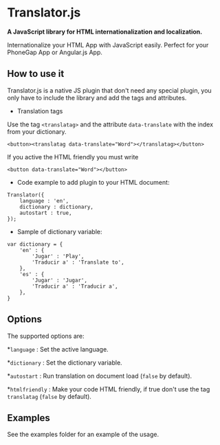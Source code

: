 Translator.js
=============

**A JavaScript library for HTML internationalization and localization.**

Internationalize your HTML App with JavaScript easily. Perfect for your 
PhoneGap App or Angular.js App.

## How to use it

Translator.js is a native JS plugin that don't need any special plugin, you 
only have to include the library and add the tags and attributes.

- Translation tags

Use the tag `<translatag>` and the attribute `data-translate` with the index 
from your dictionary.
```
<button><translatag data-translate="Word"></translatag></button>
```

If you active the HTML friendly you must write
```
<button data-translate="Word"></button>
```

- Code example to add plugin to your HTML document:

```
Translator({
	language : 'en',
	dictionary : dictionary,
	autostart : true,
});
```
- Sample of dictionary variable:

```
var dictionary = {
	'en' : {
		'Jugar' : 'Play',
		'Traducir a' : 'Translate to',
	},
	'es' : {
		'Jugar' : 'Jugar',
		'Traducir a' : 'Traducir a',
	},
}
```

## Options

The supported options are:

*`language` : Set the active language.

*`dictionary` : Set the dictionary variable.

*`autostart` : Run translation on document load (`false` by default).

*`htmlfriendly` : Make your code HTML friendly, if true don't use the tag `translatag` (`false` by default).

## Examples

See the examples folder for an example of the usage.